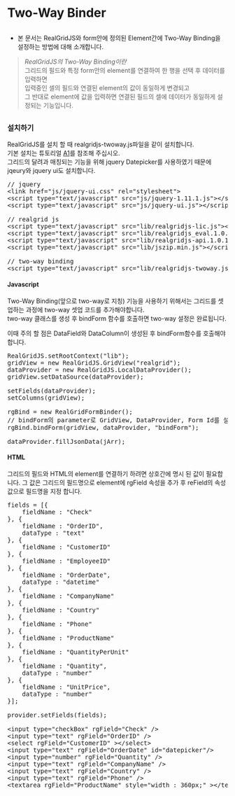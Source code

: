 # Two-Way Binder

##
* 본 문서는 RealGridJS와 form안에 정의된 Element간에 Two-Way Binding을 설정하는 방법에 대해 소개합니다.  

> *RealGridJS의 Two-Way Binding이란*  
> 그리드의 필드와 특정 form안의 element를 연결하여 한 행을 선택 후 데이터를 입력하면  
> 입력중인 셀의 필드와 연결된 element의 값이 동일하게 변경되고  
> 그 반대로 element에 값을 입력하면 연결된 필드의 셀에 데이터가 동일하게 설정되는 기능입니다.   

##

### 설치하기

RealGridJS를 설치 할 때 realgridjs-twoway.js파일을 같이 설치합니다.  
기본 설치는 튜토리얼 [A1](http://help.realgrid.com/tutorial/a1/)를 참조해 주십시오.  
그리드의 달려과 매칭되는 기능을 위해 jquery Datepicker를 사용하였기 때문에 jqeury와 jquery ui도 설치합니다.


<pre class="prettyprint">
// jquery
&lt;link href=&quot;js/jquery-ui.css&quot; rel=&quot;stylesheet&quot;&gt;
&lt;script type=&quot;text/javascript&quot; src=&quot;js/jquery-1.11.1.js&quot;&gt;&lt;/script&gt;
&lt;script type=&quot;text/javascript&quot; src=&quot;js/jquery-ui.js&quot;&gt;&lt;/script&gt;

// realgrid js
&lt;script type=&quot;text/javascript&quot; src=&quot;lib/realgridjs-lic.js&quot;&gt;&lt;/script&gt;
&lt;script type=&quot;text/javascript&quot; src=&quot;lib/realgridjs_eval.1.0.13.min.js&quot;&gt;&lt;/script&gt;
&lt;script type=&quot;text/javascript&quot; src=&quot;lib/realgridjs-api.1.0.13.js&quot;&gt;&lt;/script&gt;
&lt;script type=&quot;text/javascript&quot; src=&quot;lib/jszip.min.js&quot;&gt;&lt;/script&gt;

// two-way binding
&lt;script type=&quot;text/javascript&quot; src=&quot;lib/realgridjs-twoway.js&quot;&gt;&lt;/script&gt;
</pre>

#### Javascript

Two-Way Binding(앞으로 two-way로 지칭) 기능을 사용하기 위해서는 그리드를 셋업하는 과정에 two-way 셋업 코드를 추가해야합니다.  
two-way 클래스를 생성 후 bindForm 함수를 호출하면 two-way 설정은 완료됩니다.  

이때 주의 할 점은 DataField와 DataColumn이 생성된 후 bindForm함수를 호출해야 합니다.  

<pre class="prettyprint">
RealGridJS.setRootContext("lib");
gridView = new RealGridJS.GridView("realgrid");
dataProvider = new RealGridJS.LocalDataProvider();
gridView.setDataSource(dataProvider);

setFields(dataProvider);
setColumns(gridView);

rgBind = new RealGridFormBinder();
// bindForm의 parameter로 GridView, DataProvider, Form Id를 설정합니다.
rgBind.bindForm(gridView, dataProvider, "bindForm");

dataProvider.fillJsonData(jArr);
</pre>

#### HTML

그리드의 필드와 HTML의 element를 연결하기 하려면 상호간에 명시 된 값이 필요합니다.
그 값은 그리드의 필드명으로 element에 rgField 속성을 추가 후 reField의 속성 값으로 필드명을 지정 합니다.

<pre class="prettyprint">
fields = [{
    fieldName : "Check"
}, {
    fieldName : "OrderID",
    dataType : "text"
}, {
    fieldName : "CustomerID"
}, {
    fieldName : "EmployeeID"
}, {
    fieldName : "OrderDate",
    dataType : "datetime"
}, {
    fieldName : "CompanyName"
}, {
    fieldName : "Country"
}, {
    fieldName : "Phone"
}, {
    fieldName : "ProductName"
}, {
    fieldName : "QuantityPerUnit"
}, {
    fieldName : "Quantity",
    dataType : "number"
}, {
    fieldName : "UnitPrice",
    dataType : "number"
}];
 
provider.setFields(fields);

&lt;input type=&quot;checkBox&quot; rgField=&quot;Check&quot; /&gt;
&lt;input type=&quot;text&quot; rgField=&quot;OrderID&quot; /&gt;
&lt;select rgField=&quot;CustomerID&quot; &gt;&lt;/select&gt;
&lt;input type=&quot;text&quot; rgField=&quot;OrderDate&quot; id=&quot;datepicker&quot;/&gt;
&lt;input type=&quot;number&quot; rgField=&quot;Quantity&quot; /&gt;
&lt;input type=&quot;text&quot; rgField=&quot;CompanyName&quot; /&gt;
&lt;input type=&quot;text&quot; rgField=&quot;Country&quot; /&gt;
&lt;input type=&quot;text&quot; rgField=&quot;Phone&quot; /&gt;
&lt;textarea rgField=&quot;ProductName&quot; style=&quot;width : 360px;&quot; &gt;&lt;/textarea&gt;
</pre>



